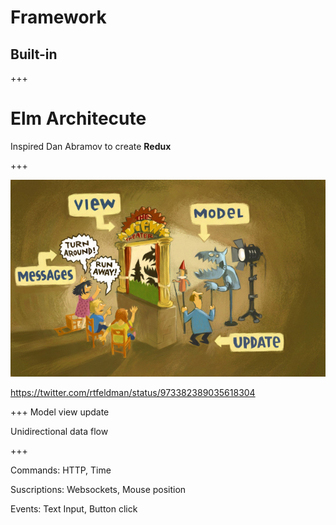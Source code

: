 # Framework

## Built-in

+++

# Elm Architecute

Inspired Dan Abramov to create **Redux**

+++

![Architecure Heartwarming Drawing](assets/architecture-drawing.jpg)


<https://twitter.com/rtfeldman/status/973382389035618304>

+++
Model view update

Unidirectional data flow

+++

Commands: HTTP, Time

Suscriptions: Websockets, Mouse position

Events: Text Input, Button click
